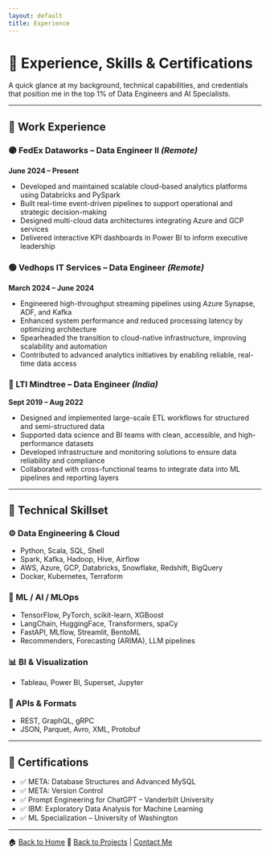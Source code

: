 ```yaml
---
layout: default
title: Experience
---
```


# 💼 Experience, Skills & Certifications

A quick glance at my background, technical capabilities, and credentials that position me in the top 1% of Data Engineers and AI Specialists.

---

## 💼 Work Experience

### 🟣 FedEx Dataworks – Data Engineer II *(Remote)*  
**June 2024 – Present**  
- Developed and maintained scalable cloud-based analytics platforms using Databricks and PySpark  
- Built real-time event-driven pipelines to support operational and strategic decision-making  
- Designed multi-cloud data architectures integrating Azure and GCP services  
- Delivered interactive KPI dashboards in Power BI to inform executive leadership

### 🟢 Vedhops IT Services – Data Engineer *(Remote)*  
**March 2024 – June 2024**  
- Engineered high-throughput streaming pipelines using Azure Synapse, ADF, and Kafka  
- Enhanced system performance and reduced processing latency by optimizing architecture  
- Spearheaded the transition to cloud-native infrastructure, improving scalability and automation  
- Contributed to advanced analytics initiatives by enabling reliable, real-time data access

### 🔵 LTI Mindtree – Data Engineer *(India)*  
**Sept 2019 – Aug 2022**  
- Designed and implemented large-scale ETL workflows for structured and semi-structured data  
- Supported data science and BI teams with clean, accessible, and high-performance datasets  
- Developed infrastructure and monitoring solutions to ensure data reliability and compliance  
- Collaborated with cross-functional teams to integrate data into ML pipelines and reporting layers

---

## 🧠 Technical Skillset

### ⚙️ Data Engineering & Cloud  
- Python, Scala, SQL, Shell  
- Spark, Kafka, Hadoop, Hive, Airflow  
- AWS, Azure, GCP, Databricks, Snowflake, Redshift, BigQuery  
- Docker, Kubernetes, Terraform  

### 🤖 ML / AI / MLOps  
- TensorFlow, PyTorch, scikit-learn, XGBoost  
- LangChain, HuggingFace, Transformers, spaCy  
- FastAPI, MLflow, Streamlit, BentoML  
- Recommenders, Forecasting (ARIMA), LLM pipelines  

### 📊 BI & Visualization  
- Tableau, Power BI, Superset, Jupyter  

### 📡 APIs & Formats  
- REST, GraphQL, gRPC  
- JSON, Parquet, Avro, XML, Protobuf  

---

## 📜 Certifications

- ✅ META: Database Structures and Advanced MySQL  
- ✅ META: Version Control  
- ✅ Prompt Engineering for ChatGPT – Vanderbilt University  
- ✅ IBM: Exploratory Data Analysis for Machine Learning  
- ✅ ML Specialization – University of Washington  

---
🏠 [Back to Home](index.md)
🔗 [Back to Projects](projects.md) | [Contact Me](contact.md)
